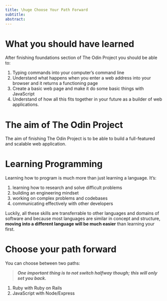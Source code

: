 ```yaml
---
title: \huge Choose Your Path Forward
subtitle: 
abstract: 
---
```


# What you should have learned

After finishing foundations section of The Odin Project you should be able to:

1. Typing commands into your computer’s command line
2. Understand what happens when you enter a web address into your browser and it returns a functioning page
3. Create a basic web page and make it do some basic things with JavaScript
4. Understand of how all this fits together in your future as a builder of web applications.

# The aim of The Odin Project

The aim of finishing The Odin Project is to be able to build a full-featured and scalable web application.

# Learning Programming

Learning how to program is much more than just learning a language. It’s:

1. learning how to research and solve difficult problems
2. building an engineering mindset
3. working on complex problems and codebases
4. communicating effectively with other developers

Luckily, all these skills are transferrable to other languages and domains of software and because most languages are similar in concept and structure, **moving into a different language will be much easier** than learning your first.

# Choose your path forward

You can choose between two paths:

> ***One important thing is to not switch halfway though; this will only set you back.***

1. Ruby with Ruby on Rails
2. JavaScript with Node/Express
